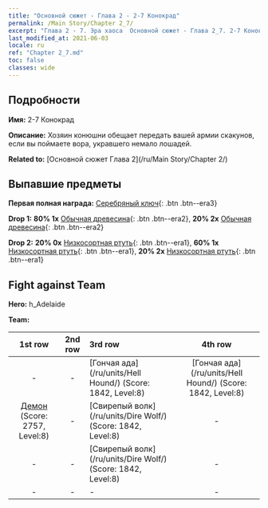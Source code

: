 ```yaml
---
title: "Основной сюжет - Глава 2 - 2-7 Конокрад"
permalink: /Main Story/Chapter 2_7/
excerpt: "Глава 2 - 7. Эра хаоса  Основной сюжет - Глава 2_7. 2-7 Конокрад"
last_modified_at: 2021-06-03
locale: ru
ref: "Chapter 2_7.md"
toc: false
classes: wide
---
```


## Подробности

 **Имя:** 2-7 Конокрад

 **Описание:** Хозяин конюшни обещает передать вашей армии скакунов, если вы поймаете вора, укравшего немало лошадей.

 **Related to:** [Основной сюжет Глава 2](/ru/Main Story/Chapter 2/)

## Выпавшие предметы

 **Первая полная награда:** [Серебряный ключ](/ItemsRU/con_693/){: .btn .btn--era3}

 **Drop 1:** **80% 1x** [Обычная древесина](/ItemsRU/mat_7/){: .btn .btn--era2}, **20% 2x** [Обычная древесина](/ItemsRU/mat_7/){: .btn .btn--era2}

 **Drop 2:** **20% 0x** [Низкосортная ртуть](/ItemsRU/mat_2/){: .btn .btn--era1}, **60% 1x** [Низкосортная ртуть](/ItemsRU/mat_2/){: .btn .btn--era1}, **20% 2x** [Низкосортная ртуть](/ItemsRU/mat_2/){: .btn .btn--era1}


## Fight against Team
 **Hero:** h_Adelaide

 **Team:**


  | 1st row | 2nd row | 3rd row | 4th row |
  |:----:|:----:|:----|:----:|
  | - | - | [Гончая ада](/ru/units/Hell Hound/) (Score: 1842, Level:8)  | [Гончая ада](/ru/units/Hell Hound/) (Score: 1842, Level:8)  |
  | [Демон](/ru/units/Demon/) (Score: 2757, Level:8)  | - | [Свирепый волк](/ru/units/Dire Wolf/) (Score: 1842, Level:8)  | - |
  | - | - | [Свирепый волк](/ru/units/Dire Wolf/) (Score: 1842, Level:8)  | - |
  | - | - | - | - |


